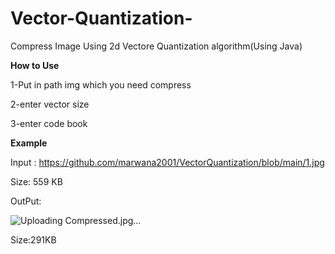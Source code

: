 # Vector-Quantization-
Compress Image Using 2d Vectore Quantization algorithm(Using Java)

**How to Use**

  1-Put in path img which you need compress 
  
  2-enter vector size
  
  3-enter code book

**Example**

Input :
https://github.com/marwana2001/VectorQuantization/blob/main/1.jpg

Size: 559 KB

OutPut:

![Uploading Compressed.jpg…]()

Size:291KB
